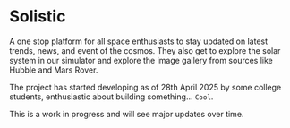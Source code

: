 # Solistic

A one stop platform for all space enthusiasts to stay updated on latest trends, news, and event of the cosmos. They also get to explore the solar system in our simulator and explore the image gallery from sources like Hubble and Mars Rover.

The project has started developing as of 28th April 2025 by some college students, enthusiastic about building something... `Cool`.

This is a work in progress and will see major updates over time.